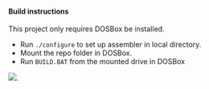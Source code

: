 #### Build instructions

This project only requires DOSBox be installed.

- Run `./configure` to set up assembler in local directory.
- Mount the repo folder in DOSBox.
- Run `BUILD.BAT` from the mounted drive in DOSBox

[![](https://img.youtube.com/vi/joHonBQNTQU/0.jpg)](https://www.youtube.com/watch?v=joHonBQNTQU).
